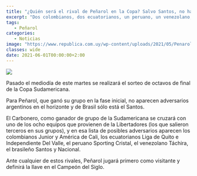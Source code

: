 ```yaml
---
title: "¿Quién será el rival de Peñarol en la Copa? Salvo Santos, no hay brasileños ni argentinos"
excerpt: "Dos colombianos, dos ecuatorianos, un peruano, un venezolano, el brasileño Santos y Nacional son los posibles rivales para el Carbonero."
tags:
   - Peñarol
categories:
   - Noticias
image: "https://www.republica.com.uy/wp-content/uploads/2021/05/Penarol-13.jpg"
classes: wide
date: 2021-06-01T00:00:00+2:00
---
```



<img src="https://www.republica.com.uy/wp-content/uploads/2021/05/Penarol-13.jpg">


Pasado el mediodía de este martes se realizará el sorteo de octavos de final de la Copa Sudamericana.


Para Peñarol, que ganó su grupo en la fase inicial, no aparecen adversarios argentinos en el horizonte y de Brasil sólo está el Santos.


El Carbonero, como ganador de grupo de la Sudamericana se cruzará con uno de los ocho equipos que provienen de la Libertadores (los que salieron terceros en sus grupos), y en esa lista de posibles adversarios aparecen los colombianos Junior y América de Cali, los ecuatorianos Liga de Quito e Independiente Del Valle, el peruano Sporting Cristal, el venezolano Táchira, el brasileño Santos y Nacional.


Ante cualquier de estos rivales, Peñarol jugará primero como visitante y definirá la llave en el Campeón del Siglo.


